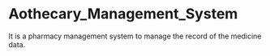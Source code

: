 # Aothecary_Management_System
It is a pharmacy management system to manage the record of the medicine data.

